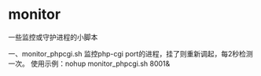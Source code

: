 # monitor

一些监控或守护进程的小脚本

一、monitor_phpcgi.sh 
监控php-cgi port的进程，挂了则重新调起，每2秒检测一次。
使用示例：nohup monitor_phpcgi.sh 8001&


